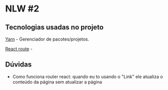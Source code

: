 # NLW #2

## Tecnologias usadas no projeto

[Yarn](https://yarnpkg.com/) - Gerenciador de pacotes/projetos.

[React route](https://reactrouter.com/web/guides/quick-start) -

## Dúvidas

* Como funciona router react: quando eu to usando o "Link" ele atualiza o conteúdo da página sem atualizar a página 
